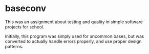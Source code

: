 # baseconv
This was an assignment about testing and quality in simple software projects for school.

Initially, this program was simply used for uncommon bases, but was converted to actually handle errors properly, and use proper design patterns.
